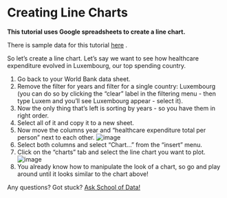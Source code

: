 Creating Line Charts
====================

**This tutorial uses Google spreadsheets to create a line chart.**

There is sample data for this tutorial [here](http://dump.tentacleriot.eu/wb-gdp-health-life.csv) .

So let’s create a line chart. Let’s say we want to see how healthcare expenditure evolved in Luxembourg, our top spending country.

1. Go back to your World Bank data sheet.
2. Remove the filter for years and filter for a single country: Luxembourg (you can do so by clicking the “clear” label in the filtering menu - then type Luxem and you’ll see Luxembourg appear - select it).
3.  Now the only thing that’s left is sorting by years - so you have them in right order.
4.  Select all of it and copy it to a new sheet.
5.  Now move the columns year and “healthcare expenditure total per person” next to each other.
![image](http://farm9.staticflickr.com/8305/7982104847_5a4be76fc7_o_d.png)
6.  Select both columns and select “Chart...” from the “insert” menu.
7.  Click on the “charts” tab and select the line chart you want to plot.
![image](http://farm9.staticflickr.com/8330/8079886985_49583d3d90_o_d.png)
8.  You already know how to manipulate the look of a chart, so go and play around until it looks similar to the chart above!

<div class="alert alert-info">Any questions? Got stuck? <a class="btn btn-large btn-info" href="http://ask.schoolofdata.org">Ask School of Data!</a></div>

